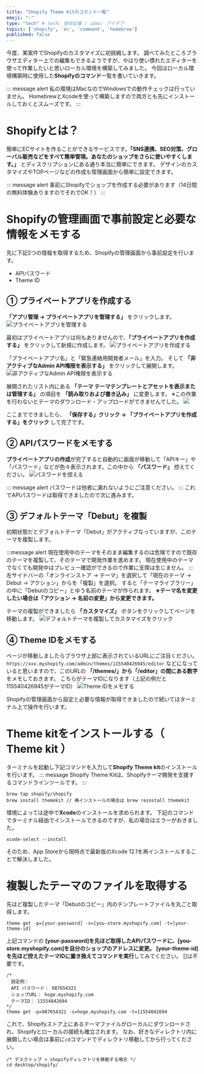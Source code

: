 ```yaml
---
title: "Shopify Theme Kitのコマンド一覧"
emoji: "✨"
type: "tech" # tech: 技術記事 / idea: アイデア
topics: ['shopify', 'ec', 'command', 'homebrew']
published: false
---
```

今度、某案件でShopifyのカスタマイズに初挑戦します。
調べてみたところブラウザエディター上での編集もできるようですが、やはり使い慣れたエディターを使って作業したいと思いローカル環境を構築してみました。
今回はローカル環境構築時に使用した**Shopifyのコマンド**一覧を書いていきます。

::: message alert
私の環境はMacなのでWindowsでの動作チェックは行っていません。
HomebrewとXcodeを使って構築しますので両方とも先にインストールしておくとスムーズです。
:::

# Shopifyとは？ #
簡単にECサイトを作ることができるサービスです。**「SNS連携、SEO対策、グローバル販売などをすべて簡単管理。あなたのショップをさらに使いやすくします。」** とディスクリプションにある通り本当に簡単にできます。
デザインのカスタマイズやTOPページなどの作成も管理画面から簡単に設定できます。

::: message alert
事前にShopifyでショップを作成する必要があります（14日間の無料体験ありますのでそれでOK！）
:::

# Shopifyの管理画面で事前設定と必要な情報をメモする #
先に下記2つの情報を取得するため、Shopifyの管理画面から事前設定を行います。

* APIパスワード
* Theme ID
## ① プライベートアプリを作成する ##
**「アプリ管理 → プライベートアプリを管理する」** をクリックします。
![プライベートアプリを管理する](https://storage.googleapis.com/zenn-user-upload/hvrg5n70a3lrouu3ixjzyb7r90sp)

最初はプライベートアプリは何もありませんので、**「プライベートアプリを作成する」** をクリックして新規に作成します。
![プライベートアプリを作成する](https://storage.googleapis.com/zenn-user-upload/mxs2szts5wpv8658x5lchfweeh4y)

「プライベートアプリ名」と「緊急連絡用開発者メール」を入力。
そして **「非アクティブなAdmin API権限を表示する」** をクリックして展開します。
![非アクティブなAdmin API権限を表示する](https://storage.googleapis.com/zenn-user-upload/mv3owo60sbyg7lwh2mfbq7mmbpmp)

展開されたリスト内にある **「テーマ テーマテンプレートとアセットを表示または管理する」** の項目を **「読み取りおよび書き込み」** に変更します。
※この作業を行わないとテーマのダウンロード・アップロードができませんでした。
![](https://storage.googleapis.com/zenn-user-upload/amy3fwe5bw8y3eeu1agsy23u1f51)

ここまでできましたら、 **「保存する」クリック → 「プライベートアプリを作成する」をクリック** して完了です。

## ② APIパスワードをメモする ##
**プライベートアプリの作成**が完了すると自動的に画面が移動して「APIキー」や「パスワード」などが色々表示されます。この中から **「パスワード」** 控えてください。
![パスワードを控える](https://storage.googleapis.com/zenn-user-upload/28sjnaq3ntapsgapainlekdmu4mj)

::: message alert
パスワードは他者に漏れないようにご注意ください。
:::
これでAPIパスワードは取得できましたので次に進みます。

## ③ デフォルトテーマ「Debut」を複製 ##
初期状態だとデフォルトテーマ「Debut」がアクティブなっていますが、このテーマを複製します。

:::message alert
現在使用中のテーマをそのまま編集するのは危険ですので既存のテーマを複製して、そのテーマで開発作業を進めます。
現在使用中のテーマでなくても開発中はプレビュー確認ができるので作業に支障は生じません。
:::
左サイドバーの「オンラインストア → テーマ」を選択して「現在のテーマ → Debut → アクション」からを「複製」を選択。
すると「テーマライブラリー」の中に「Debutのコピー」とゆう名前のテーマが作られます。
**※テーマ名を変更したい場合は「アクション → 名前の変更」から変更できます。**

テーマの複製ができましたら **「カスタマイズ」** ボタンをクリックしてページを移動します。
![デフォルトテーマを複製してカスタマイズをクリック](https://storage.googleapis.com/zenn-user-upload/rtjxqkff5lte3t0p2qiyo8uo8cwh)

## ④ Theme IDをメモする ##
ページが移動しましたらブラウザ上部に表示されているURLにご注目ください。
`https://xxx.myshopify.com/admin/themes/115540426945/editor` などになっていると思いますので、このURLの **「/themes/」から「/editor」の間にある数字**をメモしておきます。
こちらがテーマIDになります（上記の例だと115540426945がテーマID）
![Theme IDをメモする](https://storage.googleapis.com/zenn-user-upload/e47q02wcv3pysc85a9z33yrp62jt)

Shopifyの管理画面から設定と必要な情報が取得できましたので続いてはターミナル上で操作を行います。

# Theme kitをインストールする（ Theme kit ） #
ターミナルを起動し下記コマンドを入力して**Shopify Theme kit**のインストールを行います。
::: message
Shopify Theme Kitは、Shopifyテーマ開発を支援するコマンドラインツールです。
:::
```
brew tap shopify/shopify
brew install themekit // 再インストールの場合は brew reinstall themekit
```

環境によっては途中で**Xcode**のインストールを求められます。
下記のコマンドでターミナル経由でインストールできるのですが、私の場合はエラーがおきました。
```
xcode-select --install
```
そのため、App Storeから現時点で最新版のXcode 12.1を再インストールすることで解決しました。

# 複製したテーマのファイルを取得する #
先ほど複製したテーマ「Debutのコピー」内のテンプレートファイルを丸ごと取得します。
```
theme get -p=[your-password] -s=[you-store.myshopify.com] -t=[your-theme-id]
```
上記コマンドの **[your-password]を先ほど取得したAPIパスワードに、[you-store.myshopify.com]を自分のショップのアドレスに変更。**
**[your-theme-id]を先ほど控えたテーマIDに置き換えてコマンドを実行**してみてください。
[]は不要です。
```
/*
　設定例：
　API パスワード： 987654321
　ショップURL： hoge.myshopify.com
　テーマID： 11554042694
*/
theme get -p=987654321 -s=hoge.myshopify.com -t=11554042694
```
これで、Shopifyストア上にあるテーマファイルがローカルにダウンロードされ、Shopifyとローカルの接続も確立されます。
なお、好きなディレクトリ内に展開したい場合は事前に`cd`コマンドでディレクトリ移動してから行ってください。
```
/* デスクトップ > shopifyディレクトリを移動する場合 */
cd desktop/shopify/
```



